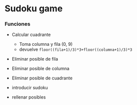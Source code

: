 # Sudoku game


### Funciones

+ Calcular cuadrante
    + Toma columna y fila (0, 9)
    + devuelve `floor((fila+1)/3)*3+floor((columna+1)/3)*3`
+ Eliminar posible de fila

+ Eliminar posible de columna

+ Eliminar posible de cuadrante

+ introducir sudoku

+ rellenar posibles